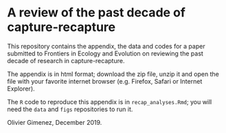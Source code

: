# A review of the past decade of capture-recapture 

This repository contains the appendix, the data and codes for a paper submitted to Frontiers in Ecology and Evolution on reviewing the past decade of research in capture-recapture. 

The appendix is in html format; download the zip file, unzip it and open the file with your favorite internet browser (e.g. Firefox, Safari or Internet Explorer). 

The `R` code to reproduce this appendix is in `recap_analyses.Rmd`; you will need the `data` and `figs` repositories to run it. 

Olivier Gimenez, December 2019.
